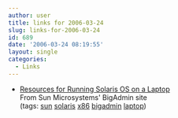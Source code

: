 ```yaml
---
author: user
title: links for 2006-03-24
slug: links-for-2006-03-24
id: 689
date: '2006-03-24 08:19:55'
layout: single
categories:
  - Links
---
```


*   [Resources for Running Solaris OS on a Laptop](http://www.sun.com/bigadmin/features/articles/laptop_resources.html)  
    From Sun Microsystems' BigAdmin site  
    (tags: [sun](http://del.icio.us/superpat/sun) [solaris](http://del.icio.us/superpat/solaris) [x86](http://del.icio.us/superpat/x86) [bigadmin](http://del.icio.us/superpat/bigadmin) [laptop](http://del.icio.us/superpat/laptop))  
